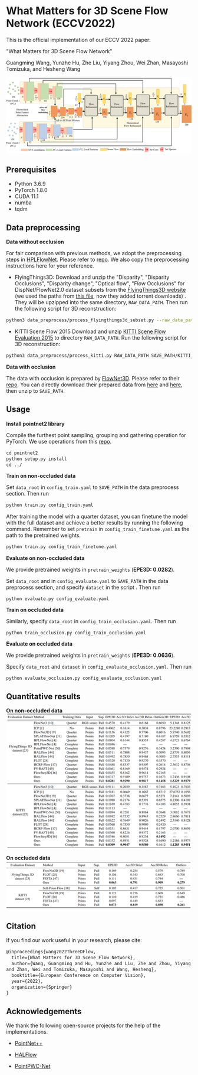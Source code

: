# **What Matters for 3D Scene Flow Network** (ECCV2022)

This is the official implementation of our ECCV 2022 paper:

 "What Matters for 3D Scene Flow Network"

Guangming Wang, Yunzhe Hu, Zhe Liu, Yiyang Zhou, Wei Zhan, Masayoshi Tomizuka, and Hesheng Wang

![network](./images/network.jpg)


## Prerequisites

+ Python 3.6.9
+ PyTorch 1.8.0
+ CUDA 11.1
+ numba
+ tqdm

## Data preprocessing

**Data without occlusion**

For fair comparison with previous methods, we adopt the preprocessing steps in [HPLFlowNet](https://web.cs.ucdavis.edu/~yjlee/projects/cvpr2019-HPLFlowNet.pdf). Please refer to [repo](https://github.com/laoreja/HPLFlowNet). We also copy the preprocessing instructions here for your reference.

* FlyingThings3D:
Download and unzip the "Disparity", "Disparity Occlusions", "Disparity change", "Optical flow", "Flow Occlusions" for DispNet/FlowNet2.0 dataset subsets from the [FlyingThings3D website](https://lmb.informatik.uni-freiburg.de/resources/datasets/SceneFlowDatasets.en.html) (we used the paths from [this file](https://lmb.informatik.uni-freiburg.de/data/FlyingThings3D_subset/FlyingThings3D_subset_all_download_paths.txt), now they added torrent downloads)
. They will be upzipped into the same directory, `RAW_DATA_PATH`. Then run the following script for 3D reconstruction:

```bash
python3 data_preprocess/process_flyingthings3d_subset.py --raw_data_path RAW_DATA_PATH --save_path SAVE_PATH/FlyingThings3D_subset_processed_35m --only_save_near_pts
```

* KITTI Scene Flow 2015
Download and unzip [KITTI Scene Flow Evaluation 2015](http://www.cvlibs.net/download.php?file=data_scene_flow.zip) to directory `RAW_DATA_PATH`.
Run the following script for 3D reconstruction:

```bash
python3 data_preprocess/process_kitti.py RAW_DATA_PATH SAVE_PATH/KITTI_processed_occ_final
```

**Data with occlusion**

The data with occlusion is prepared by [FlowNet3D](https://openaccess.thecvf.com/content_CVPR_2019/papers/Liu_FlowNet3D_Learning_Scene_Flow_in_3D_Point_Clouds_CVPR_2019_paper.pdf). Please refer to their [repo](https://github.com/xingyul/flownet3d). You can directly download their prepared data from [here](https://drive.google.com/file/d/1CMaxdt-Tg1Wct8v8eGNwuT7qRSIyJPY-/view) and [here](https://drive.google.com/file/d/1XBsF35wKY0rmaL7x7grD_evvKCAccbKi/view), then unzip to `SAVE_PATH`.

## Usage

**Install pointnet2 library**

Compile the furthest point sampling, grouping and gathering operation for PyTorch. We use operations from this [repo](https://github.com/sshaoshuai/Pointnet2.PyTorch).

```
cd pointnet2
python setup.py install
cd ../
```

**Train on non-occluded data**

Set `data_root` in `config_train.yaml`  to `SAVE_PATH` in the data preprocess section. Then run
```bash
python train.py config_train.yaml
```
After training the model with a quarter dataset, you can finetune the model with the full dataset and achieve a better results by running the following command. Remember to set `pretrain` in `config_train_finetune.yaml` as the path to the pretrained weights. 
```bash
python train.py config_train_finetune.yaml
```

**Evaluate on non-occluded data**

We provide pretrained weights in ```pretrain_weights``` (**EPE3D: 0.0282**).

Set `data_root` and in `config_evaluate.yaml` to `SAVE_PATH` in the data preprocess section, and specify `dataset` in the script . Then run
```bash
python evaluate.py config_evaluate.yaml
```

**Train on occluded data**

Similarly, specify `data_root` in `config_train_occlusion.yaml`. Then run 

```
python train_occlusion.py config_train_occlusion.yaml
```

**Evaluate on occluded data**

We provide pretrained weights in ```pretrain_weights``` (**EPE3D: 0.0636**).

Specify `data_root` and `dataset` in `config_evaluate_occlusion.yaml`. Then run 

```
python evaluate_occlusion.py config_evaluate_occlusion.yaml
```

## Quantitative results

**On non-occluded data**
![results_non_occluded](./images/results_non_occluded_data.png)


**On occluded data**
![results_occluded](./images/results_occluded_data.png)

## Citation

If you find our work useful in your research, please cite:

```
@inproceedings{wang2022ThreeDFlow,
  title={What Matters for 3D Scene Flow Network},
  author={Wang, Guangming and Hu, Yunzhe and Liu, Zhe and Zhou, Yiyang and Zhan, Wei and Tomizuka, Masayoshi and Wang, Hesheng},
  booktitle={European Conference on Computer Vision},
  year={2022},
  organization={Springer}
}
```

## Acknowledgements

We thank the following open-source projects for the help of the implementations.

+ [PointNet++](https://github.com/charlesq34/pointnet2) 

+ [HALFlow](https://github.com/IRMVLab/HALFlow)

+ [PointPWC-Net](https://github.com/DylanWusee/PointPWC)
